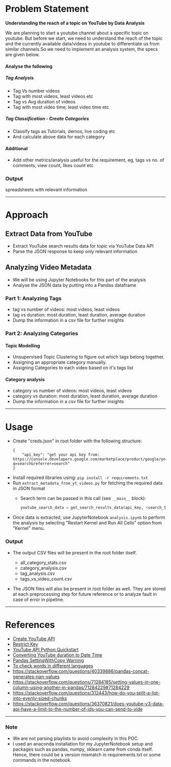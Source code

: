 # Problem Statement
**Understanding the reach of a topic on YouTube by Data Analysis**

We are planning to start a youtube channel about a specific topic on youtube. But before we start, we need to understand the reach of the topic and the currently available
data/videos in youtube to differentiate us from similar channels.So we need to implement an analysis system, the specs are given below.

#### Analyse the following
##### Tag Analysis
- Tag Vs number videos
- Tag with most videos, least videos etc
- Tag vs Avg duration of videos
- Tag with most video time, least video time etc
##### Tag Classification - Create Categories
- Classify tags as Tutorials, demos, live coding etc
- And calculate above data for each category

#### Additional
- Add other metrics/analysis useful for the requirement, eg, tags vs no. of comments, view count, likes count etc


### Output
spreadsheets with relevant information

---

# Approach

## Extract Data from YouTube
- Extract YouTube search results data for topic via YouTube Data API
- Parse the JSON response to keep only relevant information

## Analyzing Video Metadata
- We will be using Jupyter Notebooks for this part of the analysis
- Analyse the JSON data by putting into a Pandas dataframe

### Part 1: Analyzing Tags
- tag vs number of videos: most videos, least videos
- tag vs duration: most duration, least duration, average duration
- Dump the information in a csv file for further insights

### Part 2: Analyzing Categories

#### Topic Modelling 
- Unsupervised Topic Clustering to figure out which tags belong together. 
- Assigning an appropriate category manually.
- Assigning Categories to each video based on it's tags list

#### Category analysis
- category vs number of videos: most videos, least videos
- category vs duration: most duration, least duration, average duration
- Dump the information in a csv file for further insights

---

# Usage
- Create "creds.json" in root folder with the following structure:
  ```
  {
      "api_key": "get your api key from: https://console.developers.google.com/marketplace/product/google/youtube.googleapis.com?q=search&referrer=search"
  }
  ```
- Install required libraries using: `pip install -r requirements.txt`
- Run `extract_metadata_from_yt_videos.py` for fetching the required data in JSON format
  - Search term can be passed in this call (see `__main__` block): 

      ```py
      youtube_search_data = get_search_results_data(api_key, <search_term_goes_here>, 700)
      ```
- Once data is extracted, use JupyterNotebook `analysis.ipynb` to perform the analysis by selecting "Restart Kernel and Run All Cells" option from "Kernel" menu.

### Output

- The output CSV files will be present in the root folder itself.
  - all_category_stats.csv
  - category_analysis.csv
  - tag_analysis.csv
  - tags_vs_video_count.csv

- The JSON files will also be present in root folder as well. They are stored at each preprocessing step for future reference or to analyze fault in case of error in pipeline.

---

# References
- [Create YouTube API](https://console.developers.google.com/marketplace/product/google/youtube.googleapis.com?q=search&referrer=search)
- [Restrict Key](https://console.developers.google.com/apis/credentials/key/53c0f5a0-1b8f-4c80-b44c-dac0d30a507e?project=folkloric-air-327006)
- [YouTube API Python Quickstart](https://developers.google.com/youtube/v3/quickstart/python)
- [Converting YouTube duration to Date Time](https://stackoverflow.com/a/16743442)
- [Pandas SettingWithCopy Warning](https://pandas.pydata.org/pandas-docs/stable/user_guide/indexing.html#returning-a-view-versus-a-copy)
- [To check words in different languages](https://translate.google.com/)
- https://stackoverflow.com/questions/40339886/pandas-concat-generates-nan-values
- https://stackoverflow.com/questions/71284185/setting-values-in-one-column-using-another-in-pandas/71284229#71284229
- https://stackoverflow.com/questions/312443/how-do-you-split-a-list-into-evenly-sized-chunks
- https://stackoverflow.com/questions/36370821/does-youtube-v3-data-api-have-a-limit-to-the-number-of-ids-you-can-send-to-vide

---

### Note
- We are not parsing playlists to avoid complexity in this POC.
- I used an anaconda installation for my JupyterNotebook setup and packages such as pandas, numpy, sklearn came from conda itself. Hence, there could be a version mismatch in requirements.txt or some commands in the notebook.
